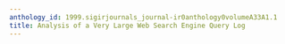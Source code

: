 ```yaml
---
anthology_id: 1999.sigirjournals_journal-ir0anthology0volumeA33A1.1
title: Analysis of a Very Large Web Search Engine Query Log
---
```


